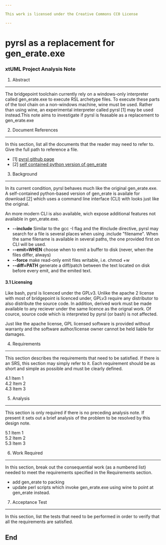 ```yaml
---

This work is licensed under the Creative Commons CC0 License

---
```


# pyrsl as a replacement for gen_erate.exe
### xtUML Project Analysis Note

1. Abstract
-----------
The bridgepoint toolchain currently rely on a windows-only interpreter called gen_erate.exe to execute RSL archetype files. To execute these parts of the tool chain on a non-windows machine, wine must be used. Rather than using wine, an experimental interpreter called pyrsl [1] may be used instead.This note aims to investigate if pyrsl is feasable as a replacement to gen_erate.exe

2. Document References
----------------------
In this section, list all the documents that the reader may need to refer to.
Give the full path to reference a file.

- [1] [pyrsl github page](https://github.com/john-tornblom/pyrsl)  
- [2] [self contained python version of gen_erate](https://github.com/john-tornblom/pyrsl/raw/bindist/gen_erate)  

3. Background
-------------
In its current condition, pyrsl behaves much like the original gen_erate.exe. A self-contained python-based version of gen_erate is availale for download [2] which uses a command line interface (CLI) with looks just like the original.

An more modern CLI is also available, wich expose additional features not available in gen_erate.exe.
* **--include**    Similar to the gcc -I flag and the #include directive, pyrsl may search for a file is several places when using .include "filename". When the same filename is available in several paths, the one provided first on CLI will be used.
* **--emit=WHEN**  choose when to emit a buffer to disk (never, when the files differ, always)
* **--force**    make read-only emit files writable, i.e. chmod +w
* **--diff=PATH**   generate a diff/patch between the text located on disk before every emit, and the emited text.

#### 3.1 Licensing ####
Like bash, pyrsl is licenced under the GPLv3. Unlike the apache 2 license with most of bridgepoint is licenced under, GPLv3 require any distributor to also distribute the source code. In addition, derived work must be made available to any reciever under the same licence as the orignal work. Of cource, source code which is interpreted by pyrsl (or bash) is not affected.

Just like the apache license, GPL licensed software is provided without warranty and the software author/license owner cannot be held liable for damages.

4. Requirements
---------------
This section describes the requirements that need to be satisfied.  If there 
is an SRS, this section may simply refer to it.  Each requirement should be as 
short and simple as possible and must be clearly defined.

4.1 Item 1  
4.2 Item 2  
4.3 Item 3  

5. Analysis
-----------
This section is only required if there is no preceding analysis note. If present
it sets out a brief analysis of the problem to be resolved by this design note.

5.1 Item 1  
5.2 Item 2  
5.3 Item 3  

6. Work Required
----------------
In this section, break out the consequential work (as a numbered list) needed
to meet the requirements specified in the Requirements section.
* add gen_erate to packing
* update perl scripts which invoke gen_erate.exe using wine to point at gen_erate instead.

7. Acceptance Test
------------------
In this section, list the tests that need to be performed in order to
verify that all the requirements are satisfied.

End
---


